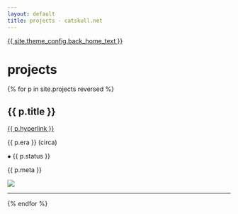 ```yaml
---
layout: default
title: projects - catskull.net
---
```

<a href="/">{{ site.theme_config.back_home_text }}</a>

# projects

{% for p in site.projects reversed %}
<section class="projects-section">
	<h2>{{ p.title }}</h2>
	<a href="{{ p.hyperlink }}">{{ p.hyperlink }}</a>
	<p class="era-tag">{{ p.era }} (circa)</p>
	<p class="status-tag {{ p.status }}">
    <svg height="0.5rem" width="0.5rem" {% if p.status == 'active' %}class="blinking"{% endif %}>
      <circle cx="0.25rem" cy="0.25rem" r="0.175rem" fill="{% if p.status == 'active' %}green{% elsif p.status == 'defunct' %}red{% else %}yellow{% endif %}" />
      Sorry, your browser does not support inline SVG.
    </svg>
    {{ p.status }}
	</p>
	<p>{{ p.meta }}</p>
	<div class="img-frame">
		<img src="{{ p.image }}">
	</div>
</section>
<hr>
{% endfor %}